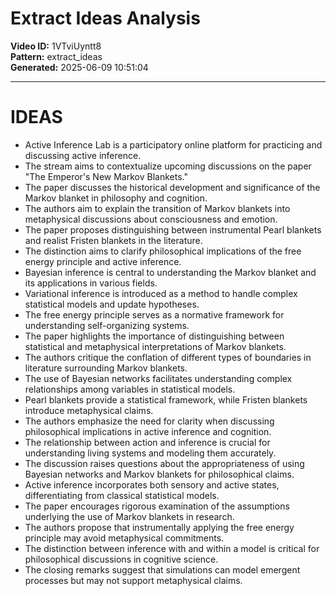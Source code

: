 # Extract Ideas Analysis

**Video ID:** 1VTviUyntt8  
**Pattern:** extract_ideas  
**Generated:** 2025-06-09 10:51:04  

---

# IDEAS

- Active Inference Lab is a participatory online platform for practicing and discussing active inference.
- The stream aims to contextualize upcoming discussions on the paper "The Emperor's New Markov Blankets."
- The paper discusses the historical development and significance of the Markov blanket in philosophy and cognition.
- The authors aim to explain the transition of Markov blankets into metaphysical discussions about consciousness and emotion.
- The paper proposes distinguishing between instrumental Pearl blankets and realist Fristen blankets in the literature.
- The distinction aims to clarify philosophical implications of the free energy principle and active inference.
- Bayesian inference is central to understanding the Markov blanket and its applications in various fields.
- Variational inference is introduced as a method to handle complex statistical models and update hypotheses.
- The free energy principle serves as a normative framework for understanding self-organizing systems.
- The paper highlights the importance of distinguishing between statistical and metaphysical interpretations of Markov blankets.
- The authors critique the conflation of different types of boundaries in literature surrounding Markov blankets.
- The use of Bayesian networks facilitates understanding complex relationships among variables in statistical models.
- Pearl blankets provide a statistical framework, while Fristen blankets introduce metaphysical claims.
- The authors emphasize the need for clarity when discussing philosophical implications in active inference and cognition.
- The relationship between action and inference is crucial for understanding living systems and modeling them accurately.
- The discussion raises questions about the appropriateness of using Bayesian networks and Markov blankets for philosophical claims.
- Active inference incorporates both sensory and active states, differentiating from classical statistical models.
- The paper encourages rigorous examination of the assumptions underlying the use of Markov blankets in research.
- The authors propose that instrumentally applying the free energy principle may avoid metaphysical commitments.
- The distinction between inference with and within a model is critical for philosophical discussions in cognitive science.
- The closing remarks suggest that simulations can model emergent processes but may not support metaphysical claims.